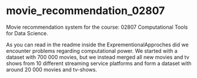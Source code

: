 # movie_recommendation_02807
Movie recommendation system for the course: 02807 Computational Tools for Data Science. 

As you can read in the readme inside the ExprementionalApproches did we encounter problems regarding computational power. We started with a dataset with 700 000 movies, but we instead merged all new movies and tv shows from 10 different streaming service platforms and form a dataset with around 20 000 movies and tv-shows. 
